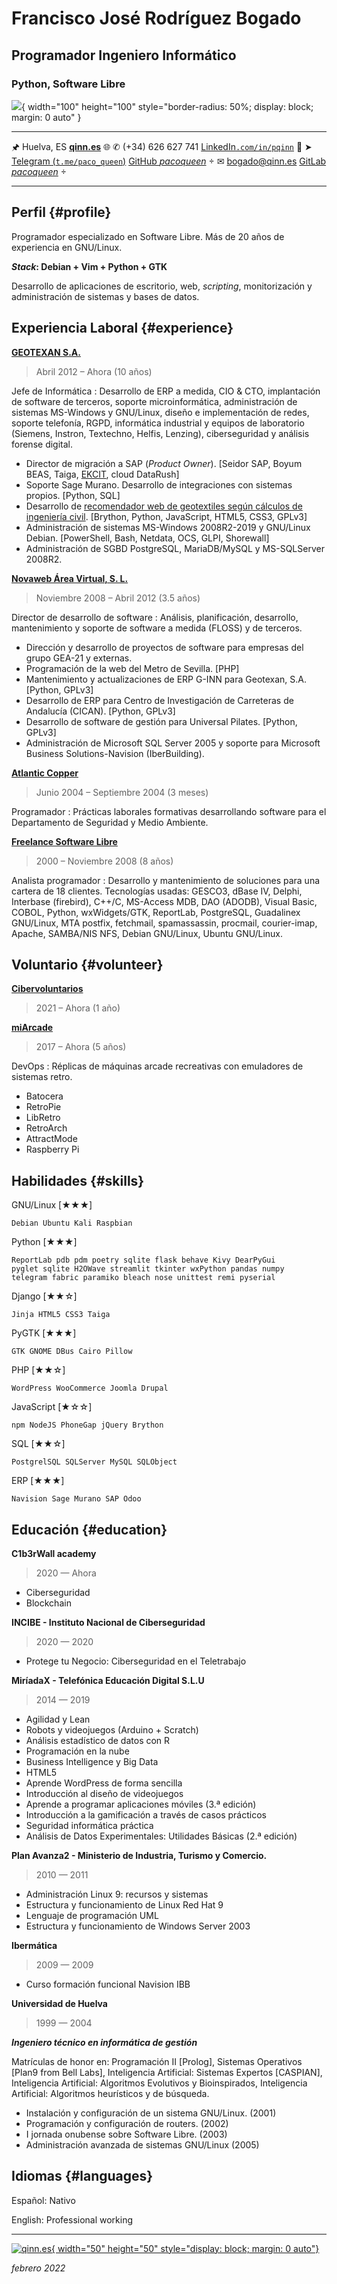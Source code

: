 Francisco José Rodríguez Bogado
===============================

## Programador Ingeniero Informático
### Python, Software Libre

![](/home/queen/Documentos/avatars/Paco.png){ width="100" height="100" style="border-radius: 50%; display: block; margin: 0 auto" }

---------------------------------------------------------   ---------------------------------------------------------------
🖈 Huelva, ES                                                                          [**qinn.es**](https://www.qinn.es) 🌐
✆ (+34) 626 627 741                                         [LinkedIn`.com/in/pqinn`](https://www.linkedin.com/in/pqinn) 🔗
➤ [Telegram (`t.me/paco_queen`)](https://t.me/paco_queen)              [GitHub _pacoqueen_](https://github.com/pacoqueen) 
✉ [bogado@qinn.es](mailto:bogado@qinn.es)                             [GitLab _pacoqueen_](https://gitlab.com/pacoqueen ) 
---------------------------------------------------------   ---------------------------------------------------------------



Perfil {#profile}
------

Programador especializado en Software Libre. Más de 20 años de experiencia en GNU/Linux.

___Stack___**: Debian + Vim + Python + GTK**

Desarrollo de aplicaciones de escritorio, web, _scripting_, monitorización y administración de sistemas y bases de datos.



Experiencia Laboral {#experience}
-------------------

**[GEOTEXAN S.A.](https://www.geotexan.com)**

> Abril 2012 – Ahora (10 años)

Jefe de Informática
: Desarrollo de ERP a medida, CIO & CTO, implantación de software de terceros, soporte microinformática, administración de sistemas MS-Windows y GNU/Linux, diseño e implementación de redes, soporte telefonía, RGPD, informática industrial y equipos de laboratorio (Siemens, Instron, Textechno, Helfis, Lenzing), ciberseguridad y análisis forense digital.

  * Director de migración a SAP (_Product Owner_). [Seidor SAP, Boyum BEAS, Taiga, [EKCIT](https://www.ekcit.eu/), cloud DataRush]
  * Soporte Sage Murano. Desarrollo de integraciones con sistemas propios. [Python, SQL]
  * Desarrollo de [recomendador web de geotextiles según cálculos de ingeniería civil](https://geotexan.github.io/calculinn/). [Brython, Python, JavaScript, HTML5, CSS3, GPLv3]
  * Administración de sistemas MS-Windows 2008R2-2019 y GNU/Linux Debian. [PowerShell, Bash, Netdata, OCS, GLPI, Shorewall]
  * Administración de SGBD PostgreSQL, MariaDB/MySQL y MS-SQLServer 2008R2.



**[Novaweb Área Virtual, S. L.](https://www.linkedin.com/company/novaweb-area-virtual-s-l/about/)**

> Noviembre 2008 – Abril 2012 (3.5 años)

Director de desarrollo de software
: Análisis, planificación, desarrollo, mantenimiento y soporte de software a medida (FLOSS) y de terceros.

  * Dirección y desarrollo de proyectos de software para empresas del grupo GEA-21 y externas.
  * Programación de la web del Metro de Sevilla. [PHP]
  * Mantenimiento y actualizaciones de ERP G-INN para Geotexan, S.A. [Python, GPLv3]
  * Desarrollo de ERP para Centro de Investigación de Carreteras de Andalucía (CICAN). [Python, GPLv3]
  * Desarrollo de software de gestión para Universal Pilates. [Python, GPLv3]
  * Administración de Microsoft SQL Server 2005 y soporte para Microsoft Business Solutions-Navision (IberBuilding).



**[Atlantic Copper](https://www.atlantic-copper.es/)**

> Junio 2004 – Septiembre 2004 (3 meses)

Programador
: Prácticas laborales formativas desarrollando software para el Departamento de Seguridad y Medio Ambiente.



**[Freelance Software Libre](https://sourceforge.net/u/pacoqueen/profile)**

> 2000 – Noviembre 2008 (8 años)

Analista programador
: Desarrollo y mantenimiento de soluciones para una cartera de 18 clientes. Tecnologías usadas: GESCO3, dBase IV, Delphi, Interbase (firebird), C++/C, MS-Access MDB, DAO (ADODB), Visual Basic, COBOL, Python, wxWidgets/GTK, ReportLab, PostgreSQL, Guadalinex GNU/Linux, MTA postfix, fetchmail, spamassassin, procmail, courier-imap, Apache, SAMBA/NIS NFS, Debian GNU/Linux, Ubuntu GNU/Linux.



Voluntario {#volunteer}
----------

**[Cibervoluntarios](https://www.cibervoluntarios.org/)**

> 2021 – Ahora (1 año)

**[miArcade](https://miarcade.com/)**

> 2017 – Ahora (5 años)

DevOps
: Réplicas de máquinas arcade recreativas con emuladores de sistemas retro.

  * Batocera
  * RetroPie
  * LibRetro
  * RetroArch
  * AttractMode
  * Raspberry Pi



Habilidades {#skills}
-----------

GNU/Linux  [★★★]

`Debian Ubuntu Kali Raspbian`

Python     [★★★]
```
ReportLab pdb pdm poetry sqlite flask behave Kivy DearPyGui
pyglet sqlite H2OWave streamlit tkinter wxPython pandas numpy 
telegram fabric paramiko bleach nose unittest remi pyserial
```

Django     [★★☆]

`Jinja HTML5 CSS3 Taiga`

PyGTK      [★★★]

`GTK GNOME DBus Cairo Pillow`

PHP        [★★☆]

`WordPress WooCommerce Joomla Drupal`

JavaScript [★☆☆]

`npm NodeJS PhoneGap jQuery Brython`

SQL        [★★☆]

`PostgrelSQL SQLServer MySQL SQLObject`

ERP        [★★★]

`Navision Sage Murano SAP Odoo`



Educación {#education}
---------


**C1b3rWall academy**

> 2020 — Ahora

* Ciberseguridad
* Blockchain



**INCIBE - Instituto Nacional de Ciberseguridad**

> 2020 — 2020

* Protege tu Negocio: Ciberseguridad en el Teletrabajo



**MiríadaX - Telefónica Educación Digital S.L.U**

> 2014 — 2019

* Agilidad y Lean
* Robots y videojuegos (Arduino + Scratch)
* Análisis estadístico de datos con R
* Programación en la nube
* Business Intelligence y Big Data
* HTML5
* Aprende WordPress de forma sencilla
* Introducción al diseño de videojuegos
* Aprende a programar aplicaciones móviles (3.ª edición)
* Introducción a la gamificación a través de casos prácticos
* Seguridad informática práctica
* Análisis de Datos Experimentales: Utilidades Básicas (2.ª edición)



**Plan Avanza2 - Ministerio de Industria, Turismo y Comercio.**

> 2010 — 2011

* Administración Linux 9: recursos y sistemas
* Estructura y funcionamiento de Linux Red Hat 9
* Lenguaje de programación UML
* Estructura y funcionamiento de Windows Server 2003



**Ibermática**

> 2009 — 2009

* Curso formación funcional Navision IBB



**Universidad de Huelva**

> 1999 — 2004

***Ingeniero técnico en informática de gestión***

Matrículas de honor en: Programación II [Prolog], Sistemas Operativos [Plan9 from Bell Labs], Inteligencia Artificial: Sistemas Expertos [CASPIAN], Inteligencia Artificial: Algoritmos Evolutivos y Bioinspirados, Inteligencia Artificial: Algoritmos heurísticos y de búsqueda.

* Instalación y configuración de un sistema GNU/Linux. (2001)
* Programación y configuración de routers. (2002)
* I jornada onubense sobre Software Libre. (2003)
* Administración avanzada de sistemas GNU/Linux (2005)



Idiomas {#languages}
-------

Español: Nativo

English: Professional working


------

[![qinn.es](/home/queen/Documentos/currículos/logo_qinn.png){ width="50" height="50" style="display: block; margin: 0 auto"}](https://qinn.es)

_febrero 2022_
